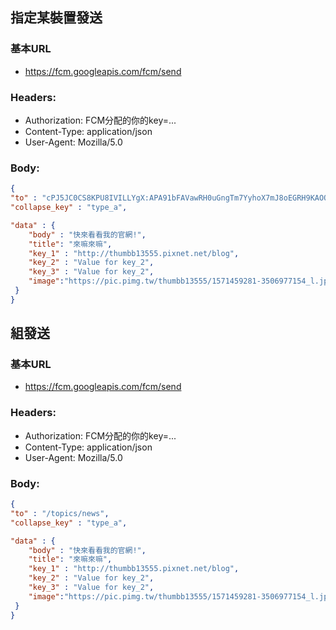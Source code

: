 ## 指定某裝置發送
 ### 基本URL
 * https://fcm.googleapis.com/fcm/send

 ### Headers: 
 * Authorization: FCM分配的你的key=...
 * Content-Type: application/json
 * User-Agent: Mozilla/5.0
 ### Body: 
 
 ```json
{
 "to" : "cPJ5JC0CS8KPU8IVILLYgX:APA91bFAVawRH0uGngTm7YyhoX7mJ8oEGRH9KAOQwKcTxbjF9-li0epX8FusnFnHbxHi-BXf5pkmOZG51NmfZavwIj2iC-UJDXiU73_xjQ4EZJbHCw8CilWUAD5tldXPONecIpSWhCLS",
 "collapse_key" : "type_a",
 
 "data" : {
     "body" : "快來看看我的官網!",
     "title": "來嘛來嘛",
     "key_1" : "http://thumbb13555.pixnet.net/blog",
     "key_2" : "Value for key_2",
     "key_3" : "Value for key_2",
     "image":"https://pic.pimg.tw/thumbb13555/1571459281-3506977154_l.jpg"
  }
}
  ```
  
  ## 組發送
 ### 基本URL
 * https://fcm.googleapis.com/fcm/send

 ### Headers: 
 * Authorization: FCM分配的你的key=...
 * Content-Type: application/json
 * User-Agent: Mozilla/5.0
 ### Body: 
 
 ```json
{
 "to" : "/topics/news",
 "collapse_key" : "type_a",
 
 "data" : {
     "body" : "快來看看我的官網!",
     "title": "來嘛來嘛",
     "key_1" : "http://thumbb13555.pixnet.net/blog",
     "key_2" : "Value for key_2",
     "key_3" : "Value for key_2",
     "image":"https://pic.pimg.tw/thumbb13555/1571459281-3506977154_l.jpg"
  }
}
  ```
  
  
